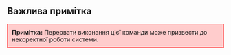 ## Важлива примітка

<div style="background-color: #ffcccc; padding: 10px; border: 1px solid red;">
  <strong>Примітка:</strong> Перервати виконання цієї команди може призвести до некоректної роботи системи.
</div>

